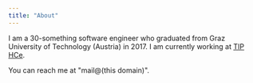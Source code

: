 ```yaml
---
title: "About"
---
```


I am a 30-something software engineer who graduated from Graz University of
Technology (Austria) in 2017. I am currently working at [TIP
HCe](https://www.tiphce.com/).

You can reach me at "mail@(this domain)".
